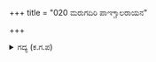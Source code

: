 +++
title = "020 ಮರುಗದಿರಿ ಪಾಞ್ಚಾಲರಾಯನ"

+++

<details><summary>ಗದ್ಯ (ಕ.ಗ.ಪ) </summary>

20. “ಎಲೈ ಪಾಂಚಾಲರಾಯನ ಮರಿಗಳಿರಾ ! ಭೀಮನಿಗಾಗಿ ನೀವು ಮರುಗಬೇಡಿರಿ. ತಪ್ಪೇನು ಅದರಲ್ಲಿ? ಇರಲಿ ನೀವು ದೊಡ್ಡದೊರೆಯ (ಧರ್ಮರಾಯನ) ಮನಸ್ಸು ನೋಯದಂತೆ ಯುದ್ಧ ಮಾಡಬಲ್ಲಿರಾ? ಮಾಡುವಿರಾದರೆ ಸರಿ ಅದಕ್ಕೆ ಔಷಧವ ಬಲ್ಲೆನು” ಎನ್ನುತ್ತ ಅಶ್ವತ್ಥಾಮನು ಬಾಣವನ್ನು ಬತ್ತಳಿಕೆಯಿಂದ ಸೆಳೆದನು. ಅಷ್ಟರಲ್ಲಿ ವೀರ ಕರ್ಣನು ಅಶ್ವತ್ಥಾಮನನ್ನು ಹಿಂದೆ ಸರಿಸಿ, ಪಾಂಚಾಲರಿಗೆ ಎದುರಾಗಿ ನಿಂತನು.
</details>
